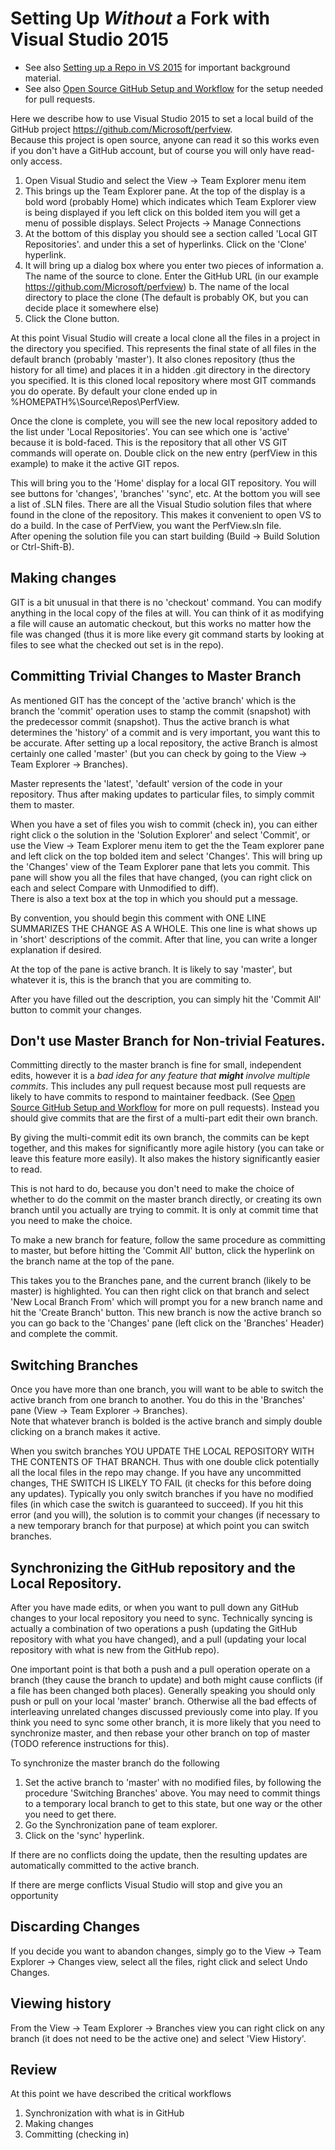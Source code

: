 # Setting Up *Without* a Fork with Visual Studio 2015

 * See also [Setting up a Repo in VS 2015](SettingUpRepoInVS2015.md) for important background material. 
 * See also [Open Source GitHub Setup and Workflow](OpenSourceGitWorkflow.md) for the setup needed for pull requests.  

Here we describe how to use Visual Studio 2015 to set a local build of the GitHub project https://github.com/Microsoft/perfview.   
Because this project is open source, anyone can read it so this works even if you don't have a GitHub account, but
of course you will only have read-only access.   

  1. Open Visual Studio and select the View -> Team Explorer menu item
  2. This brings up the Team Explorer pane.  At the top of the display is a bold word (probably Home) which
     indicates which Team Explorer view is being displayed if you left click
     on this bolded item you will get a menu of possible displays.   Select Projects -> Manage Connections
  3. At the bottom of this display you should see a section called 'Local GIT Repositories'.  and under this a
     set of hyperlinks.   Click on the 'Clone' hyperlink.
  4. It will bring up a dialog box where you enter two pieces of information
     a. The name of the source to clone.  Enter the GitHub URL (in our example https://github.com/Microsoft/perfview)
     b. The name of the local directory to place the clone (The default is probably OK, but you can decide place it somewhere else)
  5. Click the Clone button. 
  
At this point Visual Studio will create a local clone all the files in a project in the directory you specified.  This represents
the final state of all files in the default branch (probably 'master').   It also clones repository (thus the history for all time)
and places it in a hidden .git directory in the directory you specified.   It is this cloned local repository where most GIT 
commands you do operate.   By default your clone ended up in %HOMEPATH%\Source\Repos\PerfView.   

Once the clone is complete, you will see the new local repository added to the list under 'Local Repositories'.
You can see which one is 'active' because it is bold-faced.   This is the repository that all other VS GIT commands will
operate on.   Double click on the new entry (perfView in this example) to make it the active GIT repos.

This will bring you to the 'Home' display for a local GIT repository.   You will see buttons for 'changes', 'branches' 'sync', etc. 
At the bottom you will see a list of .SLN files.  There are all the Visual Studio solution files that where found in the clone
of the repository.   This makes it convenient to open VS to do a build.  In the case of PerfView, you want the PerfView.sln file.   
After opening the solution file you can start building (Build -> Build Solution or Ctrl-Shift-B).

## Making changes

GIT is a bit unusual in that there is no 'checkout' command.   You can modify anything in the local copy of the files 
at will.   You can think of it as modifying a file will cause an automatic checkout, but this works no matter how the file
was changed (thus it is more like every git command starts by looking at files to see what the checked out set is in the repo).

## Committing Trivial Changes to Master Branch

As mentioned GIT has the concept of the 'active branch' which is the branch the 'commit' operation uses to stamp the 
commit (snapshot) with the predecessor commit (snapshot).  Thus the active branch is what determines the 'history' of 
a commit and is very important, you want this to be accurate.   After setting up a local repository, the active Branch
is almost certainly one called 'master' (but you can check by going to the View -> Team Explorer -> Branches).

Master represents the 'latest', 'default' version of the code in your repository.    Thus after making updates to 
particular files, to simply commit them to master.  

When you have a set of files you wish to commit (check in), you can either right click o the solution in the 'Solution Explorer' 
and select 'Commit', or use the View -> Team Explorer menu item to get the the Team explorer pane and left click on the top
bolded item and select 'Changes'.   This will bring up the 'Changes' view of the Team Explorer pane that lets you commit.   This
pane will show you all the files that have changed, (you can right click on each and select Compare with Unmodified to diff).  
There is also a text box at the top in which you should put a message.   

By convention, you should begin this comment with ONE LINE SUMMARIZES THE CHANGE AS A WHOLE.   This one line is what shows up in 'short'
descriptions of the commit.  After that line, you can write a longer explanation if desired. 

At the top of the pane is active branch.  It is likely to say 'master', but whatever it is, this is the branch that
you are commiting to.  

After you have filled out the description, you can simply hit the 'Commit All' button to commit your changes.  

## Don't use Master Branch for Non-trivial Features.  

Committing directly to the master branch is fine for small, independent edits, however it is 
a *bad idea for any feature that **might** involve multiple commits*.   This includes any pull 
request because most pull requests are likely to have commits to respond to maintainer 
feedback.  (See [Open Source GitHub Setup and Workflow](OpenSourceGitWorkflow.md) 
for more on pull requests).   Instead you should give commits that are the first of a multi-part 
edit their own branch.

By giving the multi-commit edit its own branch, the commits can be kept together, and this makes for significantly more 
agile history (you can take or leave this feature more easily).  It also makes the history significantly easier to read.

This is not hard to do, because you don't need to make the choice of whether to do the commit on
the master branch directly, or creating its own branch until you actually are trying to commit. 
It is only at commit time that you need to make the choice.

To make a new branch for feature, follow the same procedure as committing to master, but before
hitting the 'Commit All' button, click the hyperlink on the branch name at the top of the pane.  

This takes you to the Branches pane, and the current branch (likely to be master) is highlighted.
You can then right click on that branch and select 'New Local Branch From' which will prompt
you for a new branch name and hit the 'Create Branch' button.   This new branch is now the
active branch so you can go back to the 'Changes' pane (left click on the 'Branches' Header) and
complete the commit.

## Switching Branches 

Once you have more than one branch, you will want to be able to switch the active branch from 
one branch to another.   You do this in the 'Branches' pane (View -> Team Explorer -> Branches).   
Note that whatever branch is bolded is the active branch and simply double clicking on a 
branch makes it active.   

When you switch branches YOU UPDATE THE LOCAL REPOSITORY WITH THE CONTENTS OF THAT BRANCH.
Thus with one double click potentially all the local files in the repo may change.   If you have any uncommitted
changes, THE SWITCH IS LIKELY TO FAIL (it checks for this before doing any updates).
Typically you only switch branches if you have no modified files (in which case the switch is guaranteed to succeed).
If you hit this error (and you will), the solution is to commit your changes (if necessary to a
new temporary branch for that purpose) at which point you can switch branches.

## Synchronizing the GitHub repository and the Local Repository.  

After you have made edits, or when you want to pull down any GitHub changes to your local repository
you need to sync.   Technically syncing is actually a combination of two operations a
push (updating the GitHub repository with what you have changed), and a pull (updating your local repository
with what is new from the GitHub repo).  

One important point is that both a push and a pull operation operate on a branch (they cause the 
branch to update) and both might cause conflicts (if a file has been changed both places).   Generally
speaking you should only push or pull on your local 'master' branch.   Otherwise all the bad effects
of interleaving unrelated changes discussed previously come into play.   If you think you need to sync
some other branch, it is more likely that you need to synchronize master, and then rebase your other 
branch on top of master  (TODO reference instructions for this).  

To synchronize the master branch do the following

  1. Set the active branch to 'master' with no modified files, by following the procedure 'Switching Branches'
     above.   You may need to commit things to a temporary local branch to get to this state, but 
     one way or the other you need to get there.
  2. Go the Synchronization pane of team explorer.  
  3. Click on the 'sync' hyperlink.

If there are no conflicts doing the update, then the resulting updates are automatically committed to 
the active branch.   

If there are merge conflicts Visual Studio will stop and give you an opportunity 

## Discarding Changes

If you decide you want to abandon changes, simply go to the View -> Team Explorer -> Changes view, select all
the files, right click and select Undo Changes.  

## Viewing history

From the View -> Team Explorer -> Branches view you can right click on any branch (it does not need to
be the active one) and select 'View History'.   

## Review

At this point we have described the critical workflows 
  1. Synchronization with what is in GitHub
  2. Making changes 
  3. Committing (checking in)




